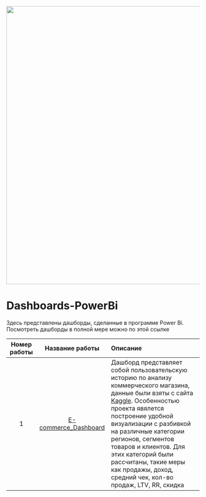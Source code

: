 <p align="center">
      <img src="https://i.ibb.co/7GNyLr3/image.png" width="726">
</p>

# Dashboards-PowerBi
Здесь представлены дашборды, сделанные в программе Power Bi. Посмотреть дашборды в полной мере можно  по этой ссылке

| Номер работы  | Название работы | Описание|
| :-----------: |:---------------:| :------------ |
| 1 | [E-commerce_Dashboard](https://github.com/Playmen998/Dashboards-PowerBi/tree/main/E-commerce_Dashboard) | Дашборд представляет собой пользовательскую историю по анализу коммерческого магазина, данные были взяты с сайта [Kaggle](https://www.kaggle.com/datasets/abdulqaderasiirii/e-commerce-data). Особенностью проекта явялется построение удобной визуализации с разбивкой на различные категории регионов, сегментов товаров и клиентов. Для этих категорий были рассчитаны, такие меры как продажы, доход, средний чек, кол-во продаж, LTV, RR, скидка|

